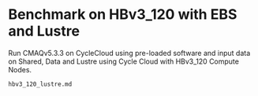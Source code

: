 # Benchmark on HBv3_120 with EBS and Lustre

Run CMAQv5.3.3 on CycleCloud using pre-loaded software and input data on Shared, Data and Lustre using Cycle Cloud with HBv3_120 Compute Nodes.

```{toctree}
hbv3_120_lustre.md
